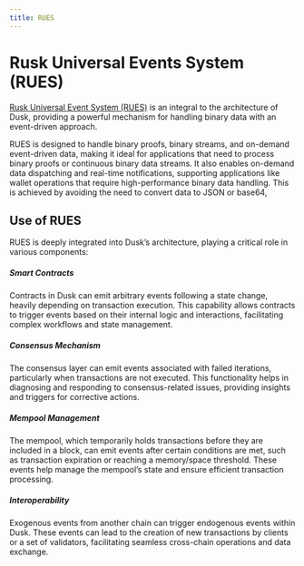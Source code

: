 ```yaml
---
title: RUES
---
```

# Rusk Universal Events System (RUES)

<a href="https://github.com/dusk-network/rusk/wiki/RUES-%28Rusk-Universal-Event-System%29" target="_blank" >Rusk Universal Event System (RUES)</a> is an integral to the architecture of Dusk, providing a powerful mechanism for handling binary data with an event-driven approach.

RUES is designed to handle binary proofs, binary streams, and on-demand event-driven data, making it ideal for applications that need to process binary proofs or continuous binary data streams.
It also enables on-demand data dispatching and real-time notifications, supporting applications like wallet operations that require high-performance binary data handling.
This is achieved by avoiding the need to convert data to JSON or base64, 

## Use of RUES
RUES is deeply integrated into Dusk’s architecture, playing a critical role in various components:

##### Smart Contracts
Contracts in Dusk can emit arbitrary events following a state change, heavily depending on transaction execution. This capability allows contracts to trigger events based on their internal logic and interactions, facilitating complex workflows and state management.

##### Consensus Mechanism
The consensus layer can emit events associated with failed iterations, particularly when transactions are not executed. This functionality helps in diagnosing and responding to consensus-related issues, providing insights and triggers for corrective actions.

##### Mempool Management
The mempool, which temporarily holds transactions before they are included in a block, can emit events after certain conditions are met, such as transaction expiration or reaching a memory/space threshold. These events help manage the mempool’s state and ensure efficient transaction processing.

##### Interoperability
Exogenous events from another chain can trigger endogenous events within Dusk. These events can lead to the creation of new transactions by clients or a set of validators, facilitating seamless cross-chain operations and data exchange.



